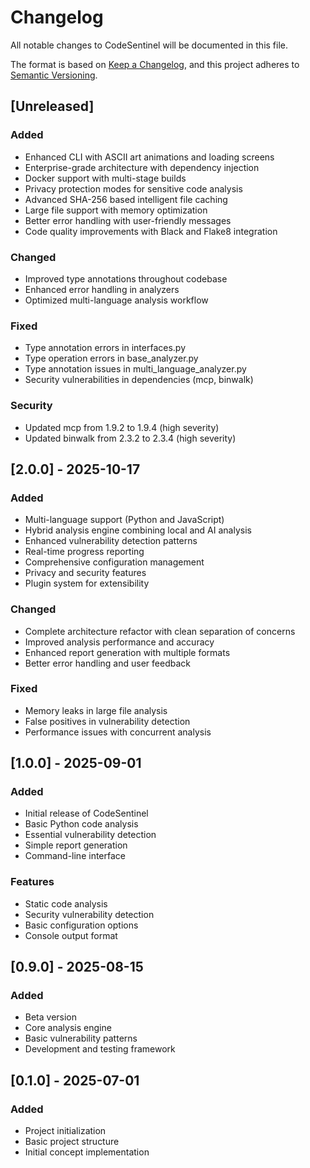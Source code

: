 # Changelog

All notable changes to CodeSentinel will be documented in this file.

The format is based on [Keep a Changelog](https://keepachangelog.com/en/1.0.0/),
and this project adheres to [Semantic Versioning](https://semver.org/spec/v2.0.0.html).

## [Unreleased]

### Added
- Enhanced CLI with ASCII art animations and loading screens
- Enterprise-grade architecture with dependency injection
- Docker support with multi-stage builds
- Privacy protection modes for sensitive code analysis
- Advanced SHA-256 based intelligent file caching
- Large file support with memory optimization
- Better error handling with user-friendly messages
- Code quality improvements with Black and Flake8 integration

### Changed
- Improved type annotations throughout codebase
- Enhanced error handling in analyzers
- Optimized multi-language analysis workflow

### Fixed
- Type annotation errors in interfaces.py
- Type operation errors in base_analyzer.py
- Type annotation issues in multi_language_analyzer.py
- Security vulnerabilities in dependencies (mcp, binwalk)

### Security
- Updated mcp from 1.9.2 to 1.9.4 (high severity)
- Updated binwalk from 2.3.2 to 2.3.4 (high severity)

## [2.0.0] - 2025-10-17

### Added
- Multi-language support (Python and JavaScript)
- Hybrid analysis engine combining local and AI analysis
- Enhanced vulnerability detection patterns
- Real-time progress reporting
- Comprehensive configuration management
- Privacy and security features
- Plugin system for extensibility

### Changed
- Complete architecture refactor with clean separation of concerns
- Improved analysis performance and accuracy
- Enhanced report generation with multiple formats
- Better error handling and user feedback

### Fixed
- Memory leaks in large file analysis
- False positives in vulnerability detection
- Performance issues with concurrent analysis

## [1.0.0] - 2025-09-01

### Added
- Initial release of CodeSentinel
- Basic Python code analysis
- Essential vulnerability detection
- Simple report generation
- Command-line interface

### Features
- Static code analysis
- Security vulnerability detection
- Basic configuration options
- Console output format

## [0.9.0] - 2025-08-15

### Added
- Beta version
- Core analysis engine
- Basic vulnerability patterns
- Development and testing framework

## [0.1.0] - 2025-07-01

### Added
- Project initialization
- Basic project structure
- Initial concept implementation